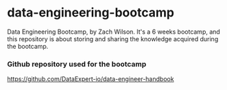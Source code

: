 # data-engineering-bootcamp
Data Engineering Bootcamp, by Zach Wilson. It's a 6 weeks bootcamp, and this repository is about storing and sharing the knowledge acquired during the bootcamp.

### Github repository used for the bootcamp
https://github.com/DataExpert-io/data-engineer-handbook
